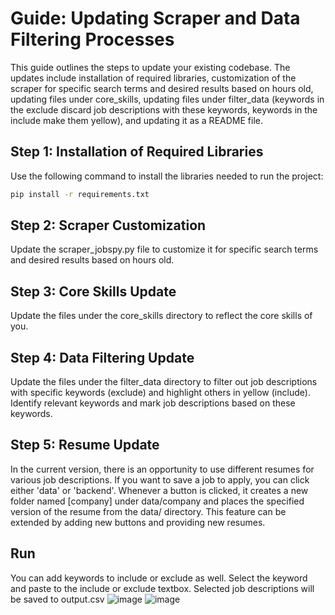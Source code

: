 # Guide: Updating Scraper and Data Filtering Processes

This guide outlines the steps to update your existing codebase. The updates include installation of required libraries, customization of the scraper for specific search terms and desired results based on hours old, updating files under core_skills, updating files under filter_data (keywords in the exclude discard job descriptions with these keywords, keywords in the include make them yellow), and updating it as a README file.

## Step 1: Installation of Required Libraries

Use the following command to install the libraries needed to run the project:

```bash
pip install -r requirements.txt
```
## Step 2: Scraper Customization
Update the scraper_jobspy.py file to customize it for specific search terms and desired results based on hours old.

## Step 3: Core Skills Update
Update the files under the core_skills directory to reflect the core skills of you.

## Step 4: Data Filtering Update
Update the files under the filter_data directory to filter out job descriptions with specific keywords (exclude) and highlight others in yellow (include). Identify relevant keywords and mark job descriptions based on these keywords.
## Step 5: Resume Update
In the current version, there is an opportunity to use different resumes for various job descriptions. If you want to save a job to apply, you can click either 'data' or 'backend'. Whenever a button is clicked, it creates a new folder named [company] under data/company and places the specified version of the resume from the data/ directory. This feature can be extended by adding new buttons and providing new resumes.
## Run
You can add keywords to include or exclude as well. Select the keyword and paste to the include or exclude textbox. Selected job descriptions will be saved to output.csv 
![image](https://github.com/utkuaysev/JobScraper/assets/33395066/849c7ab8-a1a4-4b1b-9597-7d6e6c74fe60)
![image](https://github.com/utkuaysev/JobScraper/assets/33395066/b3d3ec69-4ca7-45bb-8c85-34542aae11b6)


